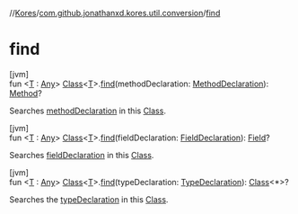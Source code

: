 //[Kores](../../index.md)/[com.github.jonathanxd.kores.util.conversion](index.md)/[find](find.md)

# find

[jvm]\
fun <[T](find.md) : [Any](https://kotlinlang.org/api/latest/jvm/stdlib/kotlin/-any/index.html)> [Class](https://docs.oracle.com/javase/8/docs/api/java/lang/Class.html)<[T](find.md)>.[find](find.md)(methodDeclaration: [MethodDeclaration](../com.github.jonathanxd.kores.base/-method-declaration/index.md)): [Method](https://docs.oracle.com/javase/8/docs/api/java/lang/reflect/Method.html)?

Searches [methodDeclaration](find.md) in this [Class](https://docs.oracle.com/javase/8/docs/api/java/lang/Class.html).

[jvm]\
fun <[T](find.md) : [Any](https://kotlinlang.org/api/latest/jvm/stdlib/kotlin/-any/index.html)> [Class](https://docs.oracle.com/javase/8/docs/api/java/lang/Class.html)<[T](find.md)>.[find](find.md)(fieldDeclaration: [FieldDeclaration](../com.github.jonathanxd.kores.base/-field-declaration/index.md)): [Field](https://docs.oracle.com/javase/8/docs/api/java/lang/reflect/Field.html)?

Searches [fieldDeclaration](find.md) in this [Class](https://docs.oracle.com/javase/8/docs/api/java/lang/Class.html).

[jvm]\
fun <[T](find.md) : [Any](https://kotlinlang.org/api/latest/jvm/stdlib/kotlin/-any/index.html)> [Class](https://docs.oracle.com/javase/8/docs/api/java/lang/Class.html)<[T](find.md)>.[find](find.md)(typeDeclaration: [TypeDeclaration](../com.github.jonathanxd.kores.base/-type-declaration/index.md)): [Class](https://docs.oracle.com/javase/8/docs/api/java/lang/Class.html)<*>?

Searches the [typeDeclaration](find.md) in this [Class](https://docs.oracle.com/javase/8/docs/api/java/lang/Class.html).
